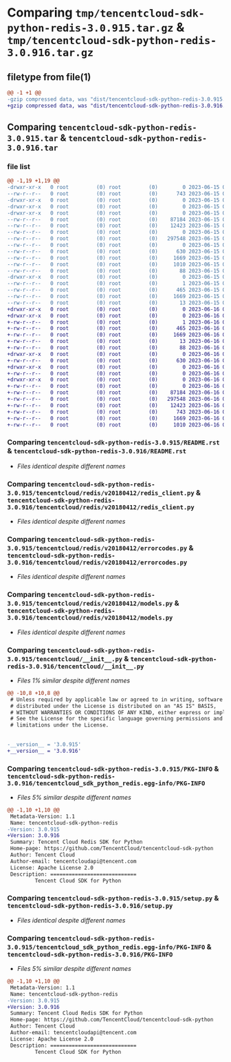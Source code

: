 # Comparing `tmp/tencentcloud-sdk-python-redis-3.0.915.tar.gz` & `tmp/tencentcloud-sdk-python-redis-3.0.916.tar.gz`

## filetype from file(1)

```diff
@@ -1 +1 @@
-gzip compressed data, was "dist/tencentcloud-sdk-python-redis-3.0.915.tar", last modified: Thu Jun 15 00:31:24 2023, max compression
+gzip compressed data, was "dist/tencentcloud-sdk-python-redis-3.0.916.tar", last modified: Fri Jun 16 00:39:22 2023, max compression
```

## Comparing `tencentcloud-sdk-python-redis-3.0.915.tar` & `tencentcloud-sdk-python-redis-3.0.916.tar`

### file list

```diff
@@ -1,19 +1,19 @@
-drwxr-xr-x   0 root         (0) root         (0)        0 2023-06-15 00:31:24.000000 tencentcloud-sdk-python-redis-3.0.915/
--rw-r--r--   0 root         (0) root         (0)      743 2023-06-15 00:31:24.000000 tencentcloud-sdk-python-redis-3.0.915/README.rst
-drwxr-xr-x   0 root         (0) root         (0)        0 2023-06-15 00:31:24.000000 tencentcloud-sdk-python-redis-3.0.915/tencentcloud/
-drwxr-xr-x   0 root         (0) root         (0)        0 2023-06-15 00:31:24.000000 tencentcloud-sdk-python-redis-3.0.915/tencentcloud/redis/
-drwxr-xr-x   0 root         (0) root         (0)        0 2023-06-15 00:31:24.000000 tencentcloud-sdk-python-redis-3.0.915/tencentcloud/redis/v20180412/
--rw-r--r--   0 root         (0) root         (0)    87184 2023-06-15 00:31:24.000000 tencentcloud-sdk-python-redis-3.0.915/tencentcloud/redis/v20180412/redis_client.py
--rw-r--r--   0 root         (0) root         (0)    12423 2023-06-15 00:31:24.000000 tencentcloud-sdk-python-redis-3.0.915/tencentcloud/redis/v20180412/errorcodes.py
--rw-r--r--   0 root         (0) root         (0)        0 2023-06-15 00:31:24.000000 tencentcloud-sdk-python-redis-3.0.915/tencentcloud/redis/v20180412/__init__.py
--rw-r--r--   0 root         (0) root         (0)   297548 2023-06-15 00:31:24.000000 tencentcloud-sdk-python-redis-3.0.915/tencentcloud/redis/v20180412/models.py
--rw-r--r--   0 root         (0) root         (0)        0 2023-06-15 00:31:24.000000 tencentcloud-sdk-python-redis-3.0.915/tencentcloud/redis/__init__.py
--rw-r--r--   0 root         (0) root         (0)      630 2023-06-15 00:31:24.000000 tencentcloud-sdk-python-redis-3.0.915/tencentcloud/__init__.py
--rw-r--r--   0 root         (0) root         (0)     1669 2023-06-15 00:31:24.000000 tencentcloud-sdk-python-redis-3.0.915/PKG-INFO
--rw-r--r--   0 root         (0) root         (0)     1010 2023-06-15 00:31:24.000000 tencentcloud-sdk-python-redis-3.0.915/setup.py
--rw-r--r--   0 root         (0) root         (0)       88 2023-06-15 00:31:24.000000 tencentcloud-sdk-python-redis-3.0.915/setup.cfg
-drwxr-xr-x   0 root         (0) root         (0)        0 2023-06-15 00:31:24.000000 tencentcloud-sdk-python-redis-3.0.915/tencentcloud_sdk_python_redis.egg-info/
--rw-r--r--   0 root         (0) root         (0)        1 2023-06-15 00:31:24.000000 tencentcloud-sdk-python-redis-3.0.915/tencentcloud_sdk_python_redis.egg-info/dependency_links.txt
--rw-r--r--   0 root         (0) root         (0)      465 2023-06-15 00:31:24.000000 tencentcloud-sdk-python-redis-3.0.915/tencentcloud_sdk_python_redis.egg-info/SOURCES.txt
--rw-r--r--   0 root         (0) root         (0)     1669 2023-06-15 00:31:24.000000 tencentcloud-sdk-python-redis-3.0.915/tencentcloud_sdk_python_redis.egg-info/PKG-INFO
--rw-r--r--   0 root         (0) root         (0)       13 2023-06-15 00:31:24.000000 tencentcloud-sdk-python-redis-3.0.915/tencentcloud_sdk_python_redis.egg-info/top_level.txt
+drwxr-xr-x   0 root         (0) root         (0)        0 2023-06-16 00:39:22.000000 tencentcloud-sdk-python-redis-3.0.916/
+drwxr-xr-x   0 root         (0) root         (0)        0 2023-06-16 00:39:22.000000 tencentcloud-sdk-python-redis-3.0.916/tencentcloud_sdk_python_redis.egg-info/
+-rw-r--r--   0 root         (0) root         (0)        1 2023-06-16 00:39:22.000000 tencentcloud-sdk-python-redis-3.0.916/tencentcloud_sdk_python_redis.egg-info/dependency_links.txt
+-rw-r--r--   0 root         (0) root         (0)      465 2023-06-16 00:39:22.000000 tencentcloud-sdk-python-redis-3.0.916/tencentcloud_sdk_python_redis.egg-info/SOURCES.txt
+-rw-r--r--   0 root         (0) root         (0)     1669 2023-06-16 00:39:22.000000 tencentcloud-sdk-python-redis-3.0.916/tencentcloud_sdk_python_redis.egg-info/PKG-INFO
+-rw-r--r--   0 root         (0) root         (0)       13 2023-06-16 00:39:22.000000 tencentcloud-sdk-python-redis-3.0.916/tencentcloud_sdk_python_redis.egg-info/top_level.txt
+-rw-r--r--   0 root         (0) root         (0)       88 2023-06-16 00:39:22.000000 tencentcloud-sdk-python-redis-3.0.916/setup.cfg
+drwxr-xr-x   0 root         (0) root         (0)        0 2023-06-16 00:39:22.000000 tencentcloud-sdk-python-redis-3.0.916/tencentcloud/
+-rw-r--r--   0 root         (0) root         (0)      630 2023-06-16 00:39:22.000000 tencentcloud-sdk-python-redis-3.0.916/tencentcloud/__init__.py
+drwxr-xr-x   0 root         (0) root         (0)        0 2023-06-16 00:39:22.000000 tencentcloud-sdk-python-redis-3.0.916/tencentcloud/redis/
+-rw-r--r--   0 root         (0) root         (0)        0 2023-06-16 00:39:22.000000 tencentcloud-sdk-python-redis-3.0.916/tencentcloud/redis/__init__.py
+drwxr-xr-x   0 root         (0) root         (0)        0 2023-06-16 00:39:22.000000 tencentcloud-sdk-python-redis-3.0.916/tencentcloud/redis/v20180412/
+-rw-r--r--   0 root         (0) root         (0)        0 2023-06-16 00:39:22.000000 tencentcloud-sdk-python-redis-3.0.916/tencentcloud/redis/v20180412/__init__.py
+-rw-r--r--   0 root         (0) root         (0)    87184 2023-06-16 00:39:22.000000 tencentcloud-sdk-python-redis-3.0.916/tencentcloud/redis/v20180412/redis_client.py
+-rw-r--r--   0 root         (0) root         (0)   297548 2023-06-16 00:39:22.000000 tencentcloud-sdk-python-redis-3.0.916/tencentcloud/redis/v20180412/models.py
+-rw-r--r--   0 root         (0) root         (0)    12423 2023-06-16 00:39:22.000000 tencentcloud-sdk-python-redis-3.0.916/tencentcloud/redis/v20180412/errorcodes.py
+-rw-r--r--   0 root         (0) root         (0)      743 2023-06-16 00:39:22.000000 tencentcloud-sdk-python-redis-3.0.916/README.rst
+-rw-r--r--   0 root         (0) root         (0)     1669 2023-06-16 00:39:22.000000 tencentcloud-sdk-python-redis-3.0.916/PKG-INFO
+-rw-r--r--   0 root         (0) root         (0)     1010 2023-06-16 00:39:22.000000 tencentcloud-sdk-python-redis-3.0.916/setup.py
```

### Comparing `tencentcloud-sdk-python-redis-3.0.915/README.rst` & `tencentcloud-sdk-python-redis-3.0.916/README.rst`

 * *Files identical despite different names*

### Comparing `tencentcloud-sdk-python-redis-3.0.915/tencentcloud/redis/v20180412/redis_client.py` & `tencentcloud-sdk-python-redis-3.0.916/tencentcloud/redis/v20180412/redis_client.py`

 * *Files identical despite different names*

### Comparing `tencentcloud-sdk-python-redis-3.0.915/tencentcloud/redis/v20180412/errorcodes.py` & `tencentcloud-sdk-python-redis-3.0.916/tencentcloud/redis/v20180412/errorcodes.py`

 * *Files identical despite different names*

### Comparing `tencentcloud-sdk-python-redis-3.0.915/tencentcloud/redis/v20180412/models.py` & `tencentcloud-sdk-python-redis-3.0.916/tencentcloud/redis/v20180412/models.py`

 * *Files identical despite different names*

### Comparing `tencentcloud-sdk-python-redis-3.0.915/tencentcloud/__init__.py` & `tencentcloud-sdk-python-redis-3.0.916/tencentcloud/__init__.py`

 * *Files 1% similar despite different names*

```diff
@@ -10,8 +10,8 @@
 # Unless required by applicable law or agreed to in writing, software
 # distributed under the License is distributed on an "AS IS" BASIS,
 # WITHOUT WARRANTIES OR CONDITIONS OF ANY KIND, either express or implied.
 # See the License for the specific language governing permissions and
 # limitations under the License.
 
 
-__version__ = '3.0.915'
+__version__ = '3.0.916'
```

### Comparing `tencentcloud-sdk-python-redis-3.0.915/PKG-INFO` & `tencentcloud-sdk-python-redis-3.0.916/tencentcloud_sdk_python_redis.egg-info/PKG-INFO`

 * *Files 5% similar despite different names*

```diff
@@ -1,10 +1,10 @@
 Metadata-Version: 1.1
 Name: tencentcloud-sdk-python-redis
-Version: 3.0.915
+Version: 3.0.916
 Summary: Tencent Cloud Redis SDK for Python
 Home-page: https://github.com/TencentCloud/tencentcloud-sdk-python
 Author: Tencent Cloud
 Author-email: tencentcloudapi@tencent.com
 License: Apache License 2.0
 Description: ============================
         Tencent Cloud SDK for Python
```

### Comparing `tencentcloud-sdk-python-redis-3.0.915/setup.py` & `tencentcloud-sdk-python-redis-3.0.916/setup.py`

 * *Files identical despite different names*

### Comparing `tencentcloud-sdk-python-redis-3.0.915/tencentcloud_sdk_python_redis.egg-info/PKG-INFO` & `tencentcloud-sdk-python-redis-3.0.916/PKG-INFO`

 * *Files 5% similar despite different names*

```diff
@@ -1,10 +1,10 @@
 Metadata-Version: 1.1
 Name: tencentcloud-sdk-python-redis
-Version: 3.0.915
+Version: 3.0.916
 Summary: Tencent Cloud Redis SDK for Python
 Home-page: https://github.com/TencentCloud/tencentcloud-sdk-python
 Author: Tencent Cloud
 Author-email: tencentcloudapi@tencent.com
 License: Apache License 2.0
 Description: ============================
         Tencent Cloud SDK for Python
```

